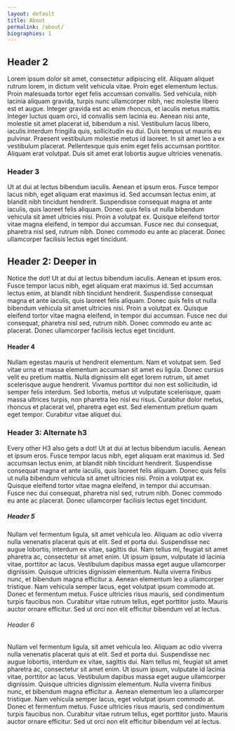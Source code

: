 ```yaml
---
layout: default
title: About
permalink: /about/
biographies: 1
---
```



## Header 2

Lorem ipsum dolor sit amet, consectetur adipiscing elit. Aliquam aliquet rutrum lorem, in dictum velit vehicula vitae. Proin eget elementum lectus. Proin malesuada tortor eget felis accumsan convallis. Sed vehicula, nibh lacinia aliquam gravida, turpis nunc ullamcorper nibh, nec molestie libero est et augue. Integer gravida est ac enim rhoncus, et iaculis metus mattis. Integer luctus quam orci, id convallis sem lacinia eu. Aenean nisi ante, molestie sit amet placerat id, bibendum a nisl. Vestibulum lacus libero, iaculis interdum fringilla quis, sollicitudin eu dui. Duis tempus ut mauris eu pulvinar. Praesent vestibulum molestie metus id laoreet. In sit amet leo a ex vestibulum placerat. Pellentesque quis enim eget felis accumsan porttitor. Aliquam erat volutpat. Duis sit amet erat lobortis augue ultricies venenatis.

### Header 3

Ut at dui at lectus bibendum iaculis. Aenean et ipsum eros. Fusce tempor lacus nibh, eget aliquam erat maximus id. Sed accumsan lectus enim, at blandit nibh tincidunt hendrerit. Suspendisse consequat magna et ante iaculis, quis laoreet felis aliquam. Donec quis felis ut nulla bibendum vehicula sit amet ultricies nisi. Proin a volutpat ex. Quisque eleifend tortor vitae magna eleifend, in tempor dui accumsan. Fusce nec dui consequat, pharetra nisl sed, rutrum nibh. Donec commodo eu ante ac placerat. Donec ullamcorper facilisis lectus eget tincidunt.

## Header 2: Deeper in

Notice the dot! Ut at dui at lectus bibendum iaculis. Aenean et ipsum eros. Fusce tempor lacus nibh, eget aliquam erat maximus id. Sed accumsan lectus enim, at blandit nibh tincidunt hendrerit. Suspendisse consequat magna et ante iaculis, quis laoreet felis aliquam. Donec quis felis ut nulla bibendum vehicula sit amet ultricies nisi. Proin a volutpat ex. Quisque eleifend tortor vitae magna eleifend, in tempor dui accumsan. Fusce nec dui consequat, pharetra nisl sed, rutrum nibh. Donec commodo eu ante ac placerat. Donec ullamcorper facilisis lectus eget tincidunt.


#### Header 4
Nullam egestas mauris ut hendrerit elementum. Nam et volutpat sem. Sed vitae urna et massa elementum accumsan sit amet eu ligula. Donec cursus velit eu pretium mattis. Nulla dignissim elit eget lorem rutrum, sit amet scelerisque augue hendrerit. Vivamus porttitor dui non est sollicitudin, id semper felis interdum. Sed lobortis, metus ut vulputate scelerisque, quam massa ultrices turpis, non pharetra leo nisl eu risus. Curabitur dolor metus, rhoncus et placerat vel, pharetra eget est. Sed elementum pretium quam eget tempor. Curabitur vitae aliquet dui.

### Header 3: Alternate h3

Every other H3 also gets a dot! Ut at dui at lectus bibendum iaculis. Aenean et ipsum eros. Fusce tempor lacus nibh, eget aliquam erat maximus id. Sed accumsan lectus enim, at blandit nibh tincidunt hendrerit. Suspendisse consequat magna et ante iaculis, quis laoreet felis aliquam. Donec quis felis ut nulla bibendum vehicula sit amet ultricies nisi. Proin a volutpat ex. Quisque eleifend tortor vitae magna eleifend, in tempor dui accumsan. Fusce nec dui consequat, pharetra nisl sed, rutrum nibh. Donec commodo eu ante ac placerat. Donec ullamcorper facilisis lectus eget tincidunt.

##### Header 5
Nullam vel fermentum ligula, sit amet vehicula leo. Aliquam ac odio viverra nulla venenatis placerat quis at elit. Sed et porta dui. Suspendisse nec augue lobortis, interdum ex vitae, sagittis dui. Nam tellus mi, feugiat sit amet pharetra ac, consectetur sit amet enim. Ut ipsum ipsum, vulputate id lacinia vitae, porttitor ac lacus. Vestibulum dapibus massa eget augue ullamcorper dignissim. Quisque ultricies dignissim elementum. Nulla viverra finibus nunc, et bibendum magna efficitur a. Aenean elementum leo a ullamcorper tristique. Nam vehicula semper lacus, eget volutpat ipsum commodo at. Donec et fermentum metus. Fusce ultricies risus mauris, sed condimentum turpis faucibus non. Curabitur vitae rutrum tellus, eget porttitor justo. Mauris auctor ornare efficitur. Sed ut orci non elit efficitur bibendum vel at lectus.

###### Header 6

Nullam vel fermentum ligula, sit amet vehicula leo. Aliquam ac odio viverra nulla venenatis placerat quis at elit. Sed et porta dui. Suspendisse nec augue lobortis, interdum ex vitae, sagittis dui. Nam tellus mi, feugiat sit amet pharetra ac, consectetur sit amet enim. Ut ipsum ipsum, vulputate id lacinia vitae, porttitor ac lacus. Vestibulum dapibus massa eget augue ullamcorper dignissim. Quisque ultricies dignissim elementum. Nulla viverra finibus nunc, et bibendum magna efficitur a. Aenean elementum leo a ullamcorper tristique. Nam vehicula semper lacus, eget volutpat ipsum commodo at. Donec et fermentum metus. Fusce ultricies risus mauris, sed condimentum turpis faucibus non. Curabitur vitae rutrum tellus, eget porttitor justo. Mauris auctor ornare efficitur. Sed ut orci non elit efficitur bibendum vel at lectus.